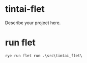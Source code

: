 # tintai-flet

Describe your project here.

# run flet
```
rye run flet run .\src\tintai_flet\
```

